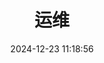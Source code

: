 ---
title: 运维
date: 2024-12-23 11:18:56
permalink: /operations
layout: page
catalogue: true
path: 06.运维
desc: 运维技术
sidebar: false
article: false
categories:
  - 运维技术
---